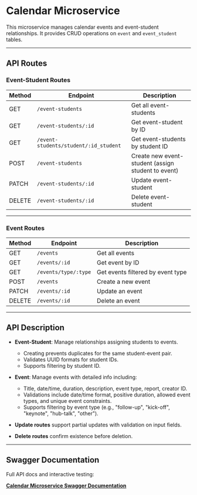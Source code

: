 # Calendar Microservice

This microservice manages calendar events and event-student relationships. It provides CRUD operations on `event` and `event_student` tables.

---

## API Routes

### Event-Student Routes

| Method | Endpoint                         | Description                                  |
|--------|---------------------------------|----------------------------------------------|
| GET    | `/event-students`               | Get all event-students                        |
| GET    | `/event-students/:id`           | Get event-student by ID                       |
| GET    | `/event-students/student/:id_student` | Get event-students by student ID              |
| POST   | `/event-students`               | Create new event-student (assign student to event) |
| PATCH  | `/event-students/:id`           | Update event-student                          |
| DELETE | `/event-students/:id`           | Delete event-student                          |

---

### Event Routes

| Method | Endpoint           | Description                         |
|--------|--------------------|-----------------------------------|
| GET    | `/events`          | Get all events                    |
| GET    | `/events/:id`      | Get event by ID                  |
| GET    | `/events/type/:type` | Get events filtered by event type  |
| POST   | `/events`          | Create a new event                |
| PATCH  | `/events/:id`      | Update an event                  |
| DELETE | `/events/:id`      | Delete an event                  |

---

## API Description

- **Event-Student**: Manage relationships assigning students to events.
  - Creating prevents duplicates for the same student-event pair.
  - Validates UUID formats for student IDs.
  - Supports filtering by student ID.

- **Event**: Manage events with detailed info including:
  - Title, date/time, duration, description, event type, report, creator ID.
  - Validations include date/time format, positive duration, allowed event types, and unique event constraints.
  - Supports filtering by event type (e.g., "follow-up", "kick-off", "keynote", "hub-talk", "other").

- **Update routes** support partial updates with validation on input fields.
- **Delete routes** confirm existence before deletion.

---

## Swagger Documentation

Full API docs and interactive testing:

**[Calendar Microservice Swagger Documentation](http://localhost:3002/api-docs)**
